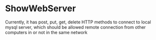 # ShowWebServer

Currently, it has post, put, get, delete HTTP methods to connect to local mysql server, which should be allowed remote connection from other computers in or not in the same network
